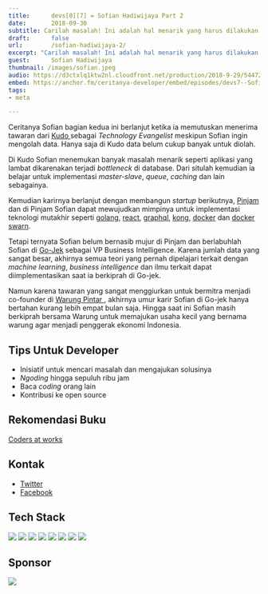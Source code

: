 ```yaml
---
title:      devs[0][7] = Sofian Hadiwijaya Part 2
date:       2018-09-30
subtitle: Carilah masalah! Ini adalah hal menarik yang harus dilakukan semua orang. Itulah kerjaan gue, mencari masalah. TAPI, tidak berhenti sampai di masalah, kita juga harus mencari solusi atas masalah tersebut.
draft:      false
url:        /sofian-hadiwijaya-2/
excerpt: "Carilah masalah! Ini adalah hal menarik yang harus dilakukan semua orang. Itulah kerjaan gue, mencari masalah. TAPI, tidak berhenti sampai di masalah, kita juga harus mencari solusi atas masalah tersebut."
guest:      Sofian Hadiwijaya
thumbnail: /images/sofian.jpeg
audio: https://d3ctxlq1ktw2nl.cloudfront.net/production/2018-9-29/5447242-44100-2-83667a0379e3d.m4a
embed: https://anchor.fm/ceritanya-developer/embed/episodes/devs7--Sofian-Hadiwijaya-Part-2-e2g9lf
tags:
- meta

---
```


Ceritanya Sofian bagian kedua ini berlanjut ketika ia memutuskan menerima tawaran dari [ Kudo ](https://kudo.co.id/) sebagai _Technology Evangelist_ meskipun Sofian ingin mengolah data. Hanya saja di Kudo data belum cukup banyak untuk diolah.

Di Kudo Sofian menemukan banyak masalah menarik seperti aplikasi yang lambat dikarenakan terjadi _bottleneck_ di database. Dari situlah kemudian ia belajar untuk implementasi _master-slave_, _queue_, _caching_ dan lain sebagainya.

Kemudian karirnya berlanjut dengan membangun _startup_ berikutnya, [Pinjam](https://pinjam.co.id/) dan di Pinjam Sofian dapat mewujudkan mimpinya untuk implementasi teknologi mutakhir seperti [golang](https://golang.org/), [react](https://reactjs.org/), [graphql](https://graphql.org/), [kong](https://konghq.com/), [docker](https://www.docker.com/) dan [docker swarn](https://docs.docker.com/engine/swarm/).

Tetapi ternyata Sofian belum bernasib mujur di Pinjam dan berlabuhlah Sofian di
[Go-Jek](https://www.go-jek.com/) sebagai VP Business Intelligence. Karena jumlah data yang sangat
besar, akhirnya semua teori yang pernah dipelajari terkait dengan _machine
learning_, _business intelligence_ dan ilmu terkait dapat diimplementasikan saat
ia berkiprah di Go-jek.

Namun karena tawaran yang sangat menggiurkan untuk bermitra menjadi co-founder di [ Warung Pintar ](https://warungpintar.co.id/), akhirnya umur karir Sofian di Go-jek hanya bertahan kurang lebih empat bulan saja. Hingga saat ini Sofian masih berkiprah bersama Warung untuk memajukan usaha kecil yang bernama warung agar menjadi penggerak ekonomi Indonesia.


## Tips Untuk Developer

* Inisiatif untuk mencari masalah dan mengajukan solusinya
* _Ngoding_ hingga sepuluh ribu jam
* Baca _coding_ orang lain
* Kontribusi ke open source

## Rekomendasi Buku

[ Coders at works ](http://www.codersatwork.com/)


## Kontak

* [Twitter](https://twitter.com/sofianhw)
* [Facebook](https://facebook.com/sofianhw)

## Tech Stack

<img style="max-width: 128px" src="https://www.docbyte.com/wp-content/uploads/2016/11/docker.png" />

<img style="max-width: 128px" src="https://cdn-images-1.medium.com/max/1600/0*Hl-1BN46JLiTh8UM.png" />

<img style="max-width: 128px" src="https://www.perfecto.io/wp-content/uploads/2017/12/jenkins-and-perfecto.png" />


<img style="max-width: 128px" src="https://upload.wikimedia.org/wikipedia/commons/thumb/a/a7/React-icon.svg/2000px-React-icon.svg.png" />
<img style="max-width: 256px" src="https://cdn-images-1.medium.com/max/1600/1*ypyKHfdnTbM-DZG-nZ5tRg.png" />
<img style="max-width: 128px" src="https://streamdata.io/wp-content/uploads/2018/02/kong.png" />
<img style="max-width: 128px" src="https://www.logolynx.com/images/logolynx/85/8591214be4b4d42924c438a9a4979947.png" />
<img style="max-width: 128px" src="https://www.stratoscale.com/wp-content/uploads/AWS-Lambda.png" />




## Sponsor

<a style="background-image: none !important;" href="https://hacktiv8.com" target="_blank"><img src="https://hacktiv8.com/img/logo-hacktiv8_bordered--md5--f7ee5fc69819b5ef3849344c119f5e18.png" /></a>
